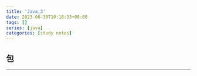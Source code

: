 ```yaml
---
title: 'Java_3'
date: 2023-06-30T10:18:33+08:00
tags: []
series: [java]
categories: [study notes]
---
```


## 包

---
